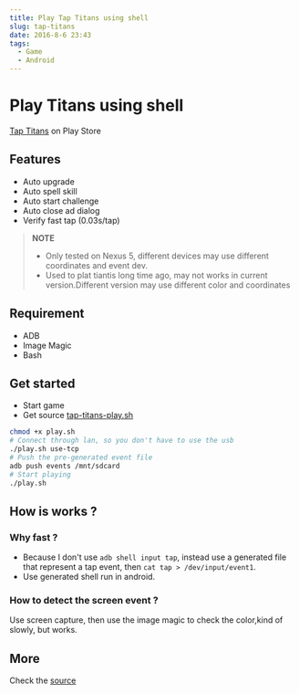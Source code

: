 ```yaml
---
title: Play Tap Titans using shell
slug: tap-titans
date: 2016-8-6 23:43
tags:
  - Game
  - Android
---
```


# Play Titans using shell

[Tap Titans](https://play.google.com/store/apps/details?id=com.gamehivecorp.taptitans) on Play Store

## Features

- Auto upgrade
- Auto spell skill
- Auto start challenge
- Auto close ad dialog
- Verify fast tap (0.03s/tap)

> **NOTE**
>
> - Only tested on Nexus 5, different devices may use different coordinates and event dev.
> - Used to plat tiantis long time ago, may not works in current version.Different version may use different color and coordinates

## Requirement

- ADB
- Image Magic
- Bash

## Get started

- Start game
- Get source [tap-titans-play.sh](https://github.com/wenerme/wener/tree/master/story/2016/tap-titans-play.sh)

```bash
chmod +x play.sh
# Connect through lan, so you don't have to use the usb
./play.sh use-tcp
# Push the pre-generated event file
adb push events /mnt/sdcard
# Start playing
./play.sh
```

## How is works ?

### Why fast ?

- Because I don't use `adb shell input tap`, instead use a generated file that represent a tap event, then `cat tap > /dev/input/event1`.
- Use generated shell run in android.

### How to detect the screen event ?

Use screen capture, then use the image magic to check the color,kind of slowly, but works.

## More

Check the [source](https://github.com/wenerme/wener/tree/master/story/2016/tap-titans-play.sh)
